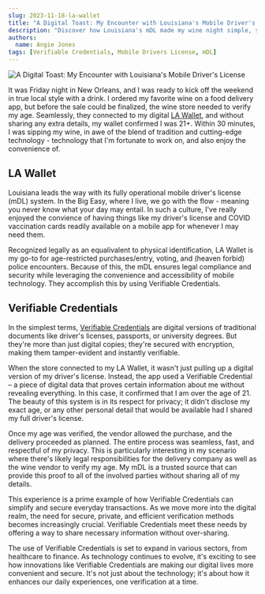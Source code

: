 ```yaml
---
slug: 2023-11-18-la-wallet
title: "A Digital Toast: My Encounter with Louisiana's Mobile Driver's License"
description: "Discover how Louisiana's mDL made my wine night simple, secure, and surprisingly fun!"
authors:
  name: Angie Jones
tags: [Verifiable Credentials, Mobile Drivers License, mDL]
---
```


<head>
  <meta property="og:title" content="A Digital Toast: My Encounter with Louisiana's Mobile Driver's License" />
  <meta property="og:type" content="website" />
  <meta property="og:url" content='https://developer.tbd.website/blog/2023-11-18-la-wallet' />
  <meta name="og:description" content="Discover how Louisiana's mobile driver's license made my wine night simple, secure, and surprisingly fun!" />
  <meta property="og:image" content="https://developer.tbd.website/assets/images/blog-la-wallet-vcs-0b0c9029d1d0c83c1968578129b6438a.png" /> 

  <meta name="twitter:card" content="summary_large_image" />
  <meta property="twitter:domain" content="developer.tbd.website" />
  <meta name="twitter:site" content="@tbdevs" />
  <meta name="twitter:title" content="A Digital Toast: My Encounter with Louisiana's Mobile Driver's License" />
  <meta property="twitter:url" content='https://developer.tbd.website/blog/2023-11-18-la-wallet' /> 
  <meta name="twitter:description" content="Discover how Louisiana's mobile driver's license made my wine night simple, secure, and surprisingly fun!" />
  <meta name="twitter:image" content="https://developer.tbd.website/assets/images/blog-la-wallet-vcs-0b0c9029d1d0c83c1968578129b6438a.png" />

  <link rel="apple-touch-icon" href="https://developer.tbd.website/img/tbd-fav-icon-main.png" />
</head>

![A Digital Toast: My Encounter with Louisiana's Mobile Driver's License](/img/blog-la-wallet-vcs.png)

It was Friday night in New Orleans, and I was ready to kick off the weekend in true local style with a drink. I ordered my favorite wine on a food delivery app, but before the sale could be finalized, the wine store needed to verify my age. Seamlessly, they connected to my digital [LA Wallet](https://lawallet.com/), and without sharing any extra details, my wallet confirmed I was 21+. Within 30 minutes, I was sipping my wine, in awe of the blend of tradition and cutting-edge technology - technology that I'm fortunate to work on, and also enjoy the convenience of.

<!--truncate-->

## LA Wallet

Louisiana leads the way with its fully operational mobile driver's license (mDL) system. In the Big Easy, where I live, we go with the flow - meaning you never know what your day may entail. In such a culture, I've really enjoyed the convience of having things like my driver's license and COVID vaccination cards readily available on a mobile app for whenever I may need them.

Recognized legally as an equalivalent to physical identification, LA Wallet is my go-to for age-restricted purchases/entry, voting, and (heaven forbid) police encounters.  Because of this, the mDL ensures legal compliance and security while leveraging the convenience and accessibility of mobile technology. They accomplish this by using Verifiable Credentials.

## Verifiable Credentials

In the simplest terms, [Verifiable Credentials](https://developer.tbd.website/docs/web5/learn/verifiable-credentials) are digital versions of traditional documents like driver's licenses, passports, or university degrees. But they're more than just digital copies; they're secured with encryption, making them tamper-evident and instantly verifiable.

When the store connected to my LA Wallet, it wasn't just pulling up a digital version of my driver's license. Instead, the app used a Verifiable Credential – a piece of digital data that proves certain information about me without revealing everything. In this case, it confirmed that I am over the age of 21. The beauty of this system is in its respect for privacy; it didn't disclose my exact age, or any other personal detail that would be available had I shared my full driver's license.

Once my age was verified, the vendor allowed the purchase, and the delivery proceeded as planned. The entire process was seamless, fast, and respectful of my privacy. This is particularly interesting in my scenario where there's likely legal responsibilities for the delivery company as well as the wine vendor to verify my age. My mDL is a trusted source that can provide this proof to all of the involved parties without sharing all of my details.

This experience is a prime example of how Verifiable Credentials can simplify and secure everyday transactions. As we move more into the digital realm, the need for secure, private, and efficient verification methods becomes increasingly crucial. Verifiable Credentials meet these needs by offering a way to share necessary information without over-sharing.

The use of Verifiable Credentials is set to expand in various sectors, from healthcare to finance. As technology continues to evolve, it's exciting to see how innovations like Verifiable Credentials are making our digital lives more convenient and secure. It's not just about the technology; it's about how it enhances our daily experiences, one verification at a time.